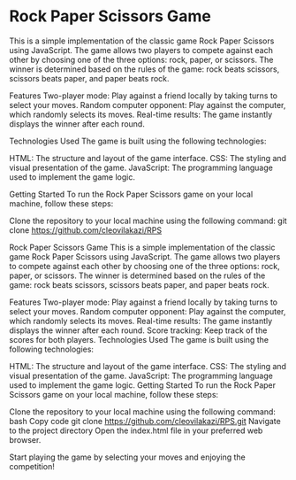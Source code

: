 # Rock Paper Scissors Game
This is a simple implementation of the classic game Rock Paper Scissors using JavaScript. The game allows two players to compete against each other by choosing one of the three options: rock, paper, or scissors. The winner is determined based on the rules of the game: rock beats scissors, scissors beats paper, and paper beats rock.

Features
Two-player mode: Play against a friend locally by taking turns to select your moves.
Random computer opponent: Play against the computer, which randomly selects its moves.
Real-time results: The game instantly displays the winner after each round.

Technologies Used
The game is built using the following technologies:

HTML: The structure and layout of the game interface.
CSS: The styling and visual presentation of the game.
JavaScript: The programming language used to implement the game logic.

Getting Started
To run the Rock Paper Scissors game on your local machine, follow these steps:

Clone the repository to your local machine using the following command:
git clone https://github.com/cleovilakazi/RPS


Rock Paper Scissors Game
This is a simple implementation of the classic game Rock Paper Scissors using JavaScript. The game allows two players to compete against each other by choosing one of the three options: rock, paper, or scissors. The winner is determined based on the rules of the game: rock beats scissors, scissors beats paper, and paper beats rock.

Features
Two-player mode: Play against a friend locally by taking turns to select your moves.
Random computer opponent: Play against the computer, which randomly selects its moves.
Real-time results: The game instantly displays the winner after each round.
Score tracking: Keep track of the scores for both players.
Technologies Used
The game is built using the following technologies:

HTML: The structure and layout of the game interface.
CSS: The styling and visual presentation of the game.
JavaScript: The programming language used to implement the game logic.
Getting Started
To run the Rock Paper Scissors game on your local machine, follow these steps:

Clone the repository to your local machine using the following command:
bash
Copy code
git clone https://github.com/cleovilakazi/RPS.git
Navigate to the project directory
Open the index.html file in your preferred web browser.

Start playing the game by selecting your moves and enjoying the competition!